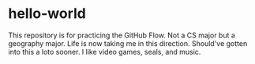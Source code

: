 # hello-world
This repository is for practicing the GitHub Flow.
Not a CS major but a geography major. Life is now taking me in this direction. Should've gotten into this a loto sooner. I like video games, seals, and music.
